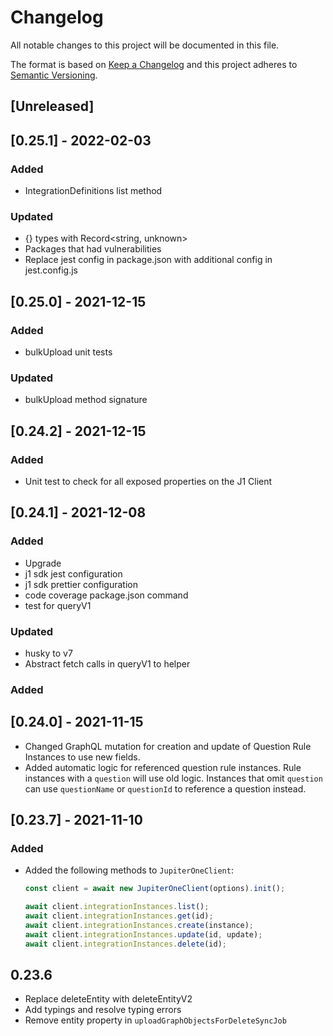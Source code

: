 # Changelog

All notable changes to this project will be documented in this file.

The format is based on [Keep a Changelog](http://keepachangelog.com/en/1.0.0/)
and this project adheres to
[Semantic Versioning](http://semver.org/spec/v2.0.0.html).

## [Unreleased]

## [0.25.1] - 2022-02-03

### Added

- IntegrationDefinitions list method

### Updated

- {} types with Record<string, unknown>
- Packages that had vulnerabilities
- Replace jest config in package.json with additional config in jest.config.js

## [0.25.0] - 2021-12-15

### Added

- bulkUpload unit tests

### Updated

- bulkUpload method signature

## [0.24.2] - 2021-12-15

### Added

- Unit test to check for all exposed properties on the J1 Client

## [0.24.1] - 2021-12-08

### Added

- Upgrade
- j1 sdk jest configuration
- j1 sdk prettier configuration
- code coverage package.json command
- test for queryV1

### Updated

- husky to v7
- Abstract fetch calls in queryV1 to helper

### Added

## [0.24.0] - 2021-11-15

- Changed GraphQL mutation for creation and update of Question Rule Instances to
  use new fields.
- Added automatic logic for referenced question rule instances. Rule instances
  with a `question` will use old logic. Instances that omit `question` can use
  `questionName` or `questionId` to reference a question instead.

## [0.23.7] - 2021-11-10

### Added

- Added the following methods to `JupiterOneClient`:

  ```ts
  const client = await new JupiterOneClient(options).init();

  await client.integrationInstances.list();
  await client.integrationInstances.get(id);
  await client.integrationInstances.create(instance);
  await client.integrationInstances.update(id, update);
  await client.integrationInstances.delete(id);
  ```

## 0.23.6

- Replace deleteEntity with deleteEntityV2
- Add typings and resolve typing errors
- Remove entity property in `uploadGraphObjectsForDeleteSyncJob`

